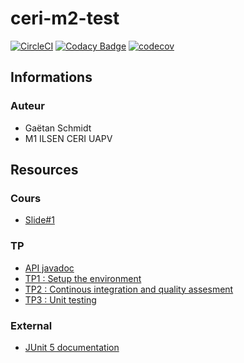 # ceri-m2-test
[![CircleCI](https://circleci.com/gh/Tazam/ceri-m1-test-2017.svg?style=svg)](https://circleci.com/gh/Tazam/ceri-m1-test-2017) [![Codacy Badge](https://api.codacy.com/project/badge/Grade/e4e3aa9255fa4181b65ff95626bef6c1)](https://www.codacy.com/app/Tazam/ceri-m1-test-2017?utm_source=github.com&amp;utm_medium=referral&amp;utm_content=Tazam/ceri-m1-test-2017&amp;utm_campaign=Badge_Grade) [![codecov](https://codecov.io/gh/Tazam/ceri-m1-test-2017/branch/master/graph/badge.svg)](https://codecov.io/gh/Tazam/ceri-m1-test-2017)




## Informations

### Auteur

- Gaëtan Schmidt
- M1 ILSEN CERI UAPV

## Resources

### Cours

- [Slide#1](https://github.com/Faylixe/ceri-m2-test-2017/blob/master/docs/cours.pdf)

### TP

- [API javadoc](http://faylixe.fr/ceri-m1-test-2017/javadoc)
- [TP1 : Setup the environment](https://github.com/Faylixe/ceri-m2-test-2017/blob/master/docs/tp1.md)
- [TP2 : Continous integration and quality assesment](https://github.com/Faylixe/ceri-m2-test-2017/blob/master/docs/tp2.md)
- [TP3 : Unit testing](https://github.com/Faylixe/ceri-m2-test-2017/blob/master/docs/tp3.md)

### External

- [JUnit 5 documentation](http://junit.org/junit5/docs/current/user-guide)
